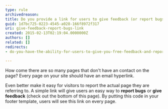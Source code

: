 ```yaml
---
type: rule
archivedreason: 
title: Do you provide a link for users to give feedback (or report bugs)?
guid: 1d7bc725-0223-4545-a028-166f8972f317
uri: give-feedback-report-bugs-link
created: 2015-02-13T02:19:04.0000000Z
authors: []
related: []
redirects: 
- do-you-have-the-ability-for-users-to-give-you-free-feedback-and-report-bugs-on-every-page

---
```


How come there are so many pages that don't have an contact on the page? Every page on your site should have an email hyperlink.

<!--endintro-->

Even better make it easy for visitors to report the actual page they are referring to. A simple link will give users an easy way to **report bugs** or **give feedback** (check out the bottom of this page). By putting this code in your footer template, users will see this link on every page.
